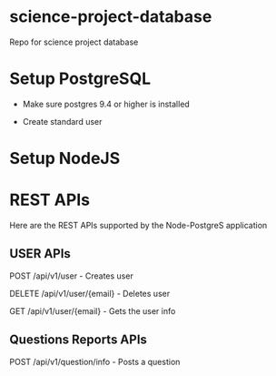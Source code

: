 # science-project-database
Repo for science project database

# Setup PostgreSQL

- Make sure postgres 9.4 or higher is installed

- Create standard user


# Setup NodeJS



# REST APIs

Here are the REST APIs supported by the Node-PostgreS application

## USER APIs
POST /api/v1/user
   	- Creates user

DELETE /api/v1/user/{email}
	- Deletes user

GET /api/v1/user/{email}
	- Gets the user info


## Questions Reports APIs
POST /api/v1/question/info
	- Posts a question
